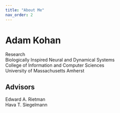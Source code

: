 ```yaml
---
title: "About Me"
nav_order: 2
---
```


# Adam Kohan
Research\
Biologically Inspired Neural and Dynamical Systems\
College of Information and Computer Sciences\
University of Massachusetts Amherst

## Advisors
Edward A. Rietman\
Hava T. Siegelmann
